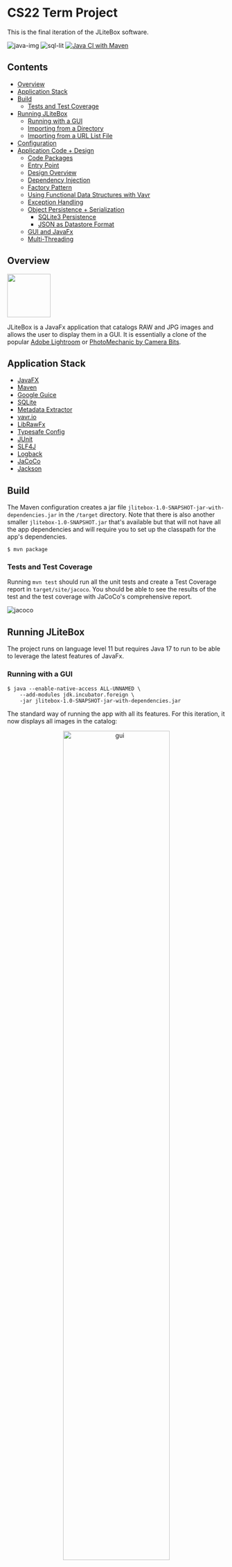 # CS22 Term Project

This is the final iteration of the JLiteBox software.

![java-img](https://img.shields.io/badge/Java-ED8B00?style=flat&logo=java&logoColor=white) ![sql-lit](https://img.shields.io/badge/SQLite-07405E?style=flat&logo=sqlite&logoColor=white) [![Java CI with Maven](https://github.com/dalegaspi/bu-ms-s5-05/actions/workflows/maven.yml/badge.svg)](https://github.com/dalegaspi/bu-ms-s5-05/actions/workflows/maven.yml)

## Contents

* [Overview](#overview)
* [Application Stack](#application-stack)
* [Build](#build)
  - [Tests and Test Coverage](#tests-and-test-coverage)
* [Running JLiteBox](#running-jlitebox)
  - [Running with a GUI](#running-with-a-gui)
  - [Importing from a Directory](#importing-from-a-directory-gui-bypass)
  - [Importing from a URL List File](#importing-from-a-url-list-file-gui-bypass)
* [Configuration](#configuration)
* [Application Code + Design](#application-code--design)
  - [Code Packages](#code-packages)
  - [Entry Point](#entry-point)
  - [Design Overview](#design-overview)
  - [Dependency Injection](#dependency-injection)
  - [Factory Pattern](#factory-pattern)
  - [Using Functional Data Structures with Vavr](#using-functional-data-structures-with-vavr)
  - [Exception Handling](#exception-handling)
  - [Object Persistence + Serialization](#object-persistence--serialization)
      - [SQLite3 Persistence](#sqlite3-persistence)
      - [JSON as Datastore Format](#json-as-datastore-format)
  - [GUI and JavaFx](#gui-and-javafx)
  - [Multi-Threading](#multi-threading)

## Overview

<img src="doc/logo.png" width="100"/>

JLiteBox is a JavaFx application that catalogs RAW and JPG images and allows the user to display them in a GUI.  It is essentially a clone of the popular [Adobe Lightroom](https://lightroom.adobe.com) or [PhotoMechanic by Camera Bits](https://store.camerabits.com).

## Application Stack

- [JavaFX](https://openjfx.io)
- [Maven](https://maven.apache.org)
- [Google Guice](https://github.com/google/guice)
- [SQLite](https://www.sqlite.org/index.html)
- [Metadata Extractor](https://github.com/drewnoakes/metadata-extractor/wiki/Getting-Started-(Java))
- [vavr.io](https://www.vavr.io)
- [LibRawFx](https://github.com/lanthale/LibRawFX)
- [Typesafe Config](https://github.com/lightbend/config)
- [JUnit](https://junit.org/junit5/docs/current/user-guide/)
- [SLF4J](https://www.slf4j.org)
- [Logback](https://logback.qos.ch)
- [JaCoCo](https://www.eclemma.org/jacoco/)
- [Jackson](https://github.com/FasterXML/jackson)

## Build
The Maven configuration creates a jar file `jlitebox-1.0-SNAPSHOT-jar-with-dependencies.jar` in the `/target` directory.  Note that there is also another smaller `jlitebox-1.0-SNAPSHOT.jar` that's available but that will not have all the app dependencies and will require you to set up the classpath for the app's dependencies.

```shell
$ mvn package
```

### Tests and Test Coverage

Running `mvn test` should run all the unit tests and create a Test Coverage report in `target/site/jacoco`.  You should be able to see the results of the test and the test coverage with JaCoCo's comprehensive report.

![jacoco](./doc/jacoco.png)

## Running JLiteBox

The project runs on language level 11 but requires Java 17 to run to be able to leverage the latest features of JavaFx.

### Running with a GUI

```shell
$ java --enable-native-access ALL-UNNAMED \
	--add-modules jdk.incubator.foreign \
	-jar jlitebox-1.0-SNAPSHOT-jar-with-dependencies.jar
```

The standard way of running the app with all its features.  For this iteration, it now displays all images in the catalog:

<p align="center">
  <img alt="gui" src="./doc/mini-demo.gif" width="70%"/>
</p>

### Importing from a Directory (GUI Bypass)

```shell
$ java --enable-native-access ALL-UNNAMED \
	--add-modules jdk.incubator.foreign \
	-jar jlitebox-1.0-SNAPSHOT-jar-with-dependencies.jar -d {import-dir}
```

Imports the images in specified directory `import-dir` to store them in the configured catalog and logs the activity/status on the standard output (usually the screen).

There is a sample folder that's available under `sample/images` so you can test the app with:

```shell
$ cd target/
$ java --enable-native-access ALL-UNNAMED \
	--add-modules jdk.incubator.foreign \
	-jar jlitebox-1.0-SNAPSHOT-jar-with-dependencies.jar -d ../sample/images/
```

### Importing from a URL List File (GUI Bypass)

The file is a simple text file with a list of URLs where the import can download from; it is assumed that the images hosted in the URL does not require any authentication to be able to create a copy of the said image locally.

There is a sample file that's available under `sample/import.txt` so you can test the app with:

```shell
$ cd target/
$ java --enable-native-access ALL-UNNAMED \
	--add-modules jdk.incubator.foreign \
	-jar jlitebox-1.0-SNAPSHOT-jar-with-dependencies.jar -i ../sample/import.txt
```
## Configuration

The application is configured using the HOCON format which can be found in `resources/application.conf` file.  Below are the configuration parameters and what they mean:

| Parameter               | Type         | Default                                | Remarks                                                                                                    |
|-------------------------|--------------|----------------------------------------|------------------------------------------------------------------------------------------------------------|
| `import.overwrite`      | boolean      | `true`                                 | To denote if file import overwrites by default                                                             |
| `import.temp-dir`       | string       | `System.getProperty("java.io.tmpdir")` | The temp directory for downloading and images being processed                                              |
| `storage.root-dir`      | string       | `~/tmp`                                | The root directory of the catalog where files are stored during import and read from when rendering on GUI |
| `metadata.db-url`       | string       | `jdbc:sqlite:db/jlitebox.sqlite`       | The SQLite3 database where image metadata is stored                                                        |
| `images.supported-exts` | string array | `[ JPG, DNG, NEF ]`                    | File extensions of supported files                                                                         |
| `preview.width`         | int          | 640                                    | Pixel width for previews for RAW files                                                                     |
| `preview.height`        | int          | 480                                    | Pixel height for previews for RAW files                                                                    |

### Logging

Logging is done using LogBack (in conjunction with SLF4J) and follows the same standards for logging configuration located in `resources/logback.xml`.  Right now, the logging is on console only in `INFO` level.

## Application Code + Design

### Code Packages

The code are sub-divided into packages according to their logical grouping:

| Name             | Remarks                                                                                                                       |
|------------------|-------------------------------------------------------------------------------------------------------------------------------|
| `config`         | Application and catalog configuration                                                                                         |
| `controller`     | Application controllers (MVC)                                                                                                 |
| `equipment`      | Image equipment classes (e.g., camera, lens)                                                                                  |
| `exceptions`     | Exception custom classes                                                                                                      |
| `filter`         | Filtering of Images for GUI display                                                                                           |
| `image`          | The basic models for representing the images, mainly the `Image` class and sub-classes, along with the catalog and downloader |
| `image.metadata` | Handling of image metadata                                                                                                    |
| `image.preview`  | Handling of image previews                                                                                                    |
| `storage`        | Storage of file and metadata database (SQLite3 JDBC)                                                                          |
| `utils`          | General/common utility classes and/or static functions that is shared across the application                                  |
| `view`           | Application views (MVC)                                                                                                       |

### Entry Point

The `edu.bu.cs622.jlitebox.App` is the main class, but the `edu.bu.cs622.jlitebox.AppFx` is where the heart of the application starts.  This is done because of the strict Java 9 modularity that JavaFx follows and since JavaFx is not distributed with the JDK since Java 11, this pattern is adopted to get around it. More explanation can be read [here](https://edencoding.com/runtime-components-error/).

### Design Overview

This is a relatively basic implementation of [Model-View-Controller design pattern](https://en.wikipedia.org/wiki/Model–view–controller).  The controllers are in the `edu.bu.cs622.jlitebox.controller` package and the views are in `edu.bu.cs622.jlitebox.view` package.  As noted in the previous section, the application can be run in GUI or console mode depending on the parameters, and the console mode not only has the ability to emit messages (leveraging the logging framework) but also accept inputs from the user via the keyboard.  The GUI based view/controller are within the JavaFx framework which has its own [MVC implementation shown in this article](https://docs.oracle.com/javafx/2/best_practices/jfxpub-best_practices.htm) and the application abides by the best practices as dicated by the article.

### Dependency Injection
We are leveraging [Dependency Injection](https://en.wikipedia.org/wiki/Dependency_injection) technique through [Google Guice](https://github.com/google/guice).  You can see this used throughout the app and the modules are defined in `JLiteBoxModule`:

```java
public class JLiteBoxModule extends AbstractModule {
	@Override
	protected void configure() {
		bind(ImageCatalogConfiguration.class).to(BasicImageCatalogConfiguration.class);
		bind(ImageImportController.class).to(ConsoleFileImportController.class);
		bind(ImageImporterView.class).to(ImageImporterConsoleView.class);
		bind(ImageCatalog.class).to(BasicImageCatalog.class);
		bind(ImageMetadataStorage.class).to(DatabaseImageMetadataStorage.class);
		bind(ImageStorage.class).to(FileImageStorage.class);
		bind(ImageMetadataStorage.class).to(DatabaseImageMetadataStorage.class);
		bind(UserInputSource.class).to(UserKeyboardInputSource.class);
		bind(ImageDownloader.class).to(BasicImageDownloader.class);
		bind(ImageMetadataExtractor.class).to(LibRawMetadataExtractor.class);
		bind(ImagePreviewGenerator.class).to(LibRawImagePreviewGenerator.class);
	}
}
```

And these are used accordingly with the injector like shown in the code below:

```java
// create the Guice injector
var injector = Guice.createInjector(new JLiteBoxModule());

// create the class you want using dependency injection
var previewGenerator = injector.getInstance(ImagePreviewGenerator.class);

// profit!
var preview = previewGenerator.generatePreview((RawImage) img);
```

### Factory Pattern

In addition, where are also using [Factory pattern](https://en.wikipedia.org/wiki/Factory_(object-oriented_programming)) when the dependency-injection using Guice is not necessary or deemed overkill.  One example of this is the `ImageFactory` used to create instances of `Image` by specifying a file location:

```java
public final class ImageFactory {
	public static Image fromFile(String path) {
		return ImageUtils.isJpegImage(path) ? new JpegImage(path) : new RawImage(path);
	}
}
```

And this is used like this:

```java
// creates a RawImage instance
var image = ImageFactory.fromFile("./hello.dng");
```

### Using Functional Data Structures with Vavr

The advent of Java 8's "functions as first-class citizens" allows us to write with Functional Programming principles in mind, and this has been enhanced using [Vavr](https://docs.vavr.io/).  The features of the library are used sparingly so as not to deviate/clash with the OOP constructs being taught in this class, but we do apply them where it would make the code more concise and robust, and thus easier to reason about.  Consider this simple example:

```java
shutterSpeed = Try.of(() -> Float.parseFloat(s)).getOrElse((float) 0));
```

The use of [monadic construct `Try<T>`](https://docs.vavr.io/#_try) allows us to write a shorter, more concise code that achieves the same effect: here instead of having a try/catch block to assign `0` to `shutterSpeed` we are using `Try::of` instead which "maps" the result if successful and "maps left" to assign 0 if fails.

### Exception Handling

The application leverages the use of custom exceptions for having the option of "recovering" from errors that are not critical like out-of-memory errors. The base class `JLiteBoxException` has a `requiresInteraction()` method to denote if an error is recoverable or not.

```java
public class JLiteBoxException extends Exception {
	boolean interact = false;

	public boolean requiresInteraction() {
		return this.interact;
	}
}
```

And with that you have further convenience subclasses `NonRecoverableException` and `RecoverableException` which sets the `interact` false automatically in the constructors and all other exceptions can either derive directly from `JLiteBoxException` or either of the intermediate mentioned subclasses.  The Controller and/or View can leverage the `JLiteBoxException::requiresInteraction` method to see if a failure in an operation can be recovered and ask the user to continue or not.

### Object Persistence + Serialization

We are using the JSON format to serialize/deserialize objects to make it more portable and avoid the [general issues that's tied to the default binary serialization](https://access.redhat.com/blogs/766093/posts/1976093) to persist objects for long-term storage.  We are using  [Jackson](https://github.com/FasterXML/jackson) for JSON serialization/deserialization.

#### SQLite3 Persistence

We are using SQLite3 to persist our image metadata and JPEG preview blobs.  Below is the fields for the database.  The artifacts are in the `/db` sub-folder including the schema

| Name              | Type    | Nullable? | Remarks                                                               |
|-------------------|---------|-----------|-----------------------------------------------------------------------|
| name              | text    | no        | PK, Name derived from src file name                                   |
| image_type        | text    | yes       | JPG for JPEG (default), RAW based on the src file name extension      |
| src_path          | text    | no        | The location in the file storage                                      |
| camera_brand      | text    | yes       | Camera brand (extracted from EXIF metadata)                           |
| camera_model      | text    | yes       | camera model (extracted from EXIF metadata)                           |
| camera_autofocus  | numeric | yes       | is camera auto-focus? (inferred from brand/model)                     |
| lens_brand        | text    | yes       | lens brand (extracted from EXIF metadata)                             |
| lens_focal_length | real    | yes       | Lens focal length (extracted from EXIF metadata)                      |
| shutter_speed     | real    | yes       | Image shutter speed (extracted from EXIF metadata)                    |
| capture_date      | integer | yes       | Image capture date epoch format (extracted from EXIF metadata)        |
| iso               | integer | yes       | Image ISO (extracted from EXIF metadata)                              |
| raw_metadata      | text    | yes       | The raw image metadata in JSON format from `ImageMetadata` java class |
| image_preview     | blob    | yes       | JPEG preview binary blob                                              |

### JSON as Datastore Format
For this application, the use case for object persistence is for saving/reading image metadata to/from a SQLite3 database (in `raw_metadata` field) as reading the metadata from the RAW file itself is very expensive and poses a lot overhead (like having to use JavaFx classes which are relatively heavyweight).  It is much more efficient to read this from a database and then deserialize.  This is the strategy that we employ here: the metadata is serialized into JSON like this before written into database.  Here is an example of the `ImageMetadata` instance when serialized to JSON (prior to persisting to database):

```json5
{
	"rawData": {
		"CameraModel": "Z 6",
		"MaxAp @MaxFocal": "f/2.8",
		"ExposureProgram": "-1",
		"MedteringMode": "-1",
		"Focal length": "105.0 mm",
		"Shutter": "200.0",
		"MaxFocal": "105.0 mm",

		// ... other fields

		"XMP": "<?xpacket> .... <?xpacket end=\"w\"?>",
		"Lens": "NIKKOR Z MC 105mm f/2.8 VR S",
		"FocusMode": "-1",
		"MinFocal": "105.0 mm"
	},
	"aperture": 2.8,
	"shutterSpeed": 105.0,
	"captureDate": 1641764652000,
	"iso": 100
}
```

And with Jackson we leverage the library's annotation so that the library can instantiate the proper subclass if using abstract and/or interfaces.  In our case, `ImageMetadata` has `Camera` and `Lens` fields that are instances of the abstract class `ImagingEquipment` so we need to provide hints on what subclass to use to instantiate, and these what the annotations are used for.  So we have these annotations in `ImagingEquipment` declaration:

```java
@JsonIgnoreProperties(ignoreUnknown = true)
@JsonTypeInfo(use = JsonTypeInfo.Id.NAME, include = JsonTypeInfo.As.PROPERTY)
@JsonSubTypes({ @JsonSubTypes.Type(value = Camera.class, name = "Camera"),
				@JsonSubTypes.Type(value = Lens.class, name = "Lens") })
public abstract class ImagingEquipment {
	// ...
}
```

### GUI and JavaFx

We are fully leveraging JavaFx to generate the GUI and one of the core features implemented here is the creation of JPEG preview for RAW files that would have not been possible without the LibRawFx library.  There are limitations to this library, however as it can only support cameras like Nikon (newer cameras only), Canon and Fuji. 

We are also using JavaFXML for UI markup language to be able to see what the GUI will look like while building it.


### Multi-Threading

The application centers on 2 use cases for the use of threads:

- Make importing of images faster by using multiple threads of execution.  Importing has 2 expensive operations: generating a preview and reading the EXIF metadata but both of these are I/O heavy and allows better scheduling.  This also allows us to use a better thread pool other than ForkJoinPool which is actually not optimized for heavy I/O threads.
- Make the GUI responsive.  JavaFx GUI update _is_ single-threaded, and what makes it even more complicated is that it allows update of GUI in its _own_ thread.  Fortunately, it doesn't prevent us from using threads altogether but the thread would not be able to update GUI from its own execution path; to make this possible we are using the convenience function `Platform::runLater`.  In our own specific use, when you import from the GUI, the import is done in the background as soon as you hit OK so the GUI remains responsive while the GUI's status bar is being updated with the status of the import operation.  Consider the code snippet from `MainController` class:

As for the implementation, we mainly leveraged the newer `CompletableFuture<T>` construct that allows the use of parallelism and asynchronous operations that are relatively easy to manage and reason about.  We are using thread-safe collection and object types and use immutability whenever possible to totally avoid the use of `synchronized` keyword and explicit locking of resources that are potentially not thread-safe.

```java
private void updateStatusBarText(String text) {
    Platform.runLater(() -> {
        logger.info("Refreshing view...");
        initializeImageCollectionView();
        statusBar.setText(text);
    });
}

// updateStatusBarText is used here
protected void handleFileImportAction(ActionEvent event) {
    if (selectedDirectory != null) {
        // ...
        CompletableFuture.runAsync(() -> Try.of(() -> catalog.addImagesFromDirectory(
                        selectedDirectory.getAbsolutePath(),
                        ImageFactory.withDefaultImportOptions(),
                        (currentImage, currentIndex, all) -> {
                            logger.info("Image {} of {} imported.", currentIndex, all);
                            updateStatusBarText(String.format("Image %d of %d imported.", currentIndex, all));
                            return null;
                        }))).thenRun(() -> Platform.runLater(() -> {
                            // once everything is finished, refresh the main view
                            logger.info("Refreshing view...");
                            initializeImageCollectionView();
                            statusBar.setText(statusBarDefaultText);
                        }));
    }
}

```
